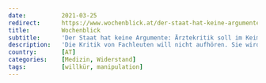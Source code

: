 ```yaml
---
date:          2021-03-25
redirect:      https://www.wochenblick.at/der-staat-hat-keine-argumente-aerztekritik-soll-im-keim-erstickt-werden/
title:         Wochenblick
subtitle:      'Der Staat hat keine Argumente: Ärztekritik soll im Keim erstickt werden'
description:   'Die Kritik von Fachleuten will nicht aufhören. Sie wird lediglich von staatlicher Seite aus systematisch verschwiegen. Der Mediziner Paul Brandenburg ergriff mit einer künstlerischen Aktion die Initiative, um gegen die medizinisch inzwischen unbegründbaren Maßnahmen zu protestieren, die „medizinisch und juristisch Unsinn sind.“'
country:       [AT]
categories:    [Medizin, Widerstand]
tags:          [willkür, manipulation]
---
```

